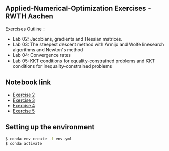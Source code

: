 ## Applied-Numerical-Optimization Exercises - RWTH Aachen
Exercises Outline :
- Lab 02: Jacobians, gradients and Hessian matrices.
- Lab 03: The steepest descent method with Armijo and Wolfe linesearch algorithms and Newton's method
- Lab 04: Convergence rates
- Lab 05: KKT conditions for equality-constrained problems and KKT conditions for inequality-constrained problems



## Notebook link
- [Exercise 2](./Lab02)
- [Exercise 3](./Lab03)
- [Exercise 4](./Lab04)
- [Exercise 5](./Lab05)


## Setting up the environment
```bash
$ conda env create -f env.yml
$ conda activate 
```
